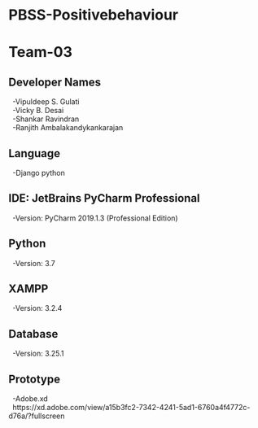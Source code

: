 # PBSS-Positivebehaviour
# Team-03

<h2>Developer Names</h2>
&nbsp -Vipuldeep S. Gulati <br>
&nbsp -Vicky B. Desai <br>
&nbsp -Shankar Ravindran <br>
&nbsp -Ranjith Ambalakandykankarajan <br>

<h2>Language</h2>
&nbsp -Django python <br>

<h2>IDE: JetBrains PyCharm Professional</h2>  
&nbsp -Version: PyCharm 2019.1.3 (Professional Edition)

<h2>Python</h2>
&nbsp -Version: 3.7


<h2>XAMPP</h2>  
&nbsp -Version: 3.2.4


<h2>Database</h2>
&nbsp -Version: 3.25.1 

<h2>Prototype</h2>
&nbsp -Adobe.xd <br>
&nbsp https://xd.adobe.com/view/a15b3fc2-7342-4241-5ad1-6760a4f4772c-d76a/?fullscreen
